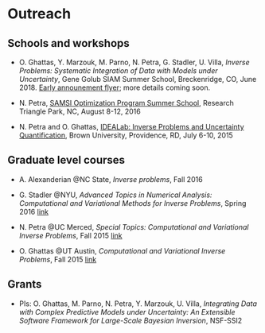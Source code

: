 # Outreach

## Schools and workshops
- O. Ghattas, Y. Marzouk, M. Parno, N. Petra, G. Stadler, U. Villa, *Inverse Problems:
Systematic Integration of Data with Models under Uncertainty*, Gene Golub SIAM Summer School, Breckenridge, CO, June 2018. [Early announement flyer](http://math.nyu.edu/~stadler/GGSS18); more details coming soon.

- N. Petra, [SAMSI Optimization Program Summer School](https://www.samsi.info/programs-and-activities/research-workshops/summer-2016-optimization-program-summer-school-august-8-12-2016/), Research Triangle Park, NC,  August 8-12, 2016

- N. Petra and O. Ghattas, [IDEALab: Inverse Problems and Uncertainty Quantification](https://icerm.brown.edu/idealab/2015/), Brown University, Providence, RD, July 6-10, 2015

## Graduate level courses

- A. Alexanderian @NC State, *Inverse problems*, Fall 2016

- G. Stadler @NYU, *Advanced Topics in Numerical Analysis: Computational and Variational Methods for Inverse Problems*, Spring 2016 [link](http://math.nyu.edu/~stadler/inv16/)

- N. Petra @UC Merced, *Special Topics: Computational and Variational Inverse Problems*, Fall 2015 [link](http://faculty.ucmerced.edu/npetra/teaching/math292f15.html)

- O. Ghattas @UT Austin, *Computational and Variational Inverse Problems*, Fall 2015 [link](http://users.ices.utexas.edu/~omar/inverse_problems/index.html)

## Grants

<!-- - PIs: G. Biros, O. Ghattas, M. Girolami, M. Heinkenschloss, R. Moser, A. Philpott, A. Stuart, and K. Willcox, *Inference, Simulation, and Optimization of Complex Systems Under Uncertainty: Theory, Algorithms, and Applications to Turbulent Combustion*, DARPA/ARO -->
- PIs: O. Ghattas, M. Parno, N. Petra, Y. Marzouk, U. Villa, *Integrating Data with Complex Predictive Models under Uncertainty: An Extensible Software Framework for Large-Scale Bayesian Inversion*, NSF-SSI2

